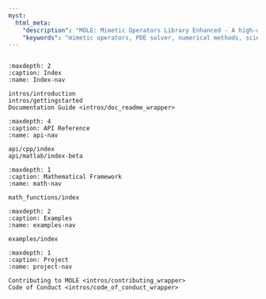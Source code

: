 ```yaml
---
myst:
  html_meta:
    "description": "MOLE: Mimetic Operators Library Enhanced - A high-order mimetic differential operators library for solving PDEs"
    "keywords": "mimetic operators, PDE solver, numerical methods, scientific computing"
---
```


```{include} overview.md
```

```{toctree}
:maxdepth: 2
:caption: Index
:name: Index-nav

intros/introduction
intros/gettingstarted
Documentation Guide <intros/doc_readme_wrapper>
```

```{toctree}
:maxdepth: 4
:caption: API Reference
:name: api-nav

api/cpp/index
api/matlab/index-beta
```

```{toctree}
:maxdepth: 1
:caption: Mathematical Framework
:name: math-nav

math_functions/index
```

```{toctree}
:maxdepth: 2
:caption: Examples
:name: examples-nav

examples/index
```

```{toctree}
:maxdepth: 1
:caption: Project
:name: project-nav

Contributing to MOLE <intros/contributing_wrapper>
Code of Conduct <intros/code_of_conduct_wrapper>
```

<!-- ```{toctree}
:caption: Reference
:hidden:

genindex
``` -->
